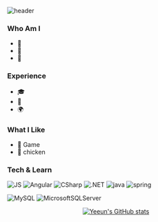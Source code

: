 

![header](https://capsule-render.vercel.app/api?type=cylinder&color=F8B195&height=300&section=header&text=🌹Hi_YeEun🌹&fontSize=60&animation=fadeIn&fontColor=FFFFFF)

 
### Who Am I
- 🌱
- 🥇 
- 🚅 

### Experience
- 🎓 
- 💊 
- 🌍 

### What I Like
- 🔵 Game
- 🍗 chicken

### Tech & Learn
 ![JS](https://img.shields.io/badge/JavaScript-F7DF1E?style=flat-square&logo=JavaScript&logoColor=black) ![Angular](https://img.shields.io/badge/AngularJS-DD0031?style=flat-square&logo=Angular&logoColor=black)
![CSharp](https://img.shields.io/badge/CSharp-239120?style=flat-square&logo=CSharp&logoColor=black) ![.NET](https://img.shields.io/badge/.NET-512BD4?style=flat-square&logo=.NET&logoColor=black) 
![java](https://img.shields.io/badge/java-007396?style=flat-square&logo=java&logoColor=black) ![spring](https://img.shields.io/badge/spring/springboot-6DB33F?style=flat-square&logo=spring&logoColor=black)
   
![MySQL](https://img.shields.io/badge/mysql-4479A1?style=flat-square&logo=MySQL&logoColor=black) ![MicrosoftSQLServer](https://img.shields.io/badge/mssql-CC2927?style=flat-square&logo=MicrosoftSQLServer&logoColor=black)
  



<div align="center">
  
 [![Yeeun's GitHub stats](https://github-readme-stats.vercel.app/api?username=ktech960924&show_icons=true&theme=radical&count_private=1&card_width=8000)](https://github.com/ktech960924)

</div>

  
